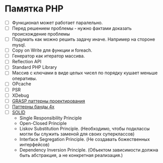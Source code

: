 # Памятка PHP
* [ ] Функционал может работает паралельно.
* [ ] Перед решением проблемы - нужно фактами доказать происхождение проблемы
* [ ] Подумать как можно решить задачу иначе. Например на стороне mysql.
* [ ] Copy on Write для функции и foreach.
* [ ] Генератор как итератор массива.
* [ ] Reflection API
* [ ] Standard PHP Library
* [ ] Массив с ключами в виде целых чисел по порядку кушает меньше оперативы.
* [ ] OPcache
* [ ] PSR
* [ ] XDebug
* [ ] [GRASP паттерны проектирования](https://habr.com/ru/articles/92570/)
* [ ] [Паттерны банды 4х](https://refactoring.guru/ru/design-patterns/catalog)
* [ ] [SOLID](https://medium.com/webbdev/solid-4ffc018077da)
    * Single Responsibility Principle
    * Open-Closed Principle
    * Liskov Substitution Principle. (Необходимо, чтобы подклассы могли бы служить заменой для своих суперклассов)
    * Interface Segregation Principle. (Не создавать божественных интерфейсов)
    * Dependency Inversion Principle. (Объектом зависимости должна быть абстракция, а не конкретная реализация.)